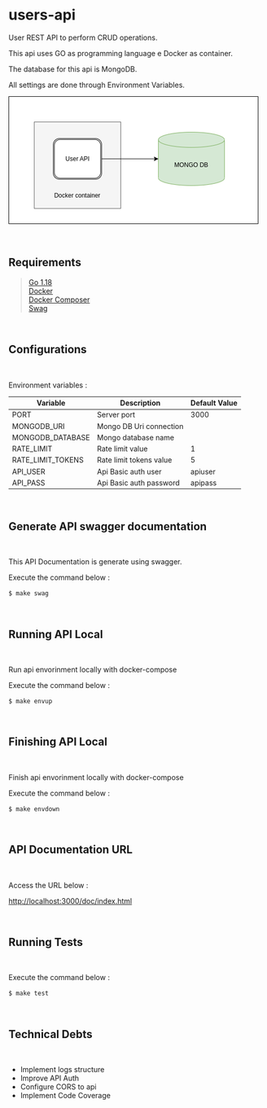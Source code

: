 # users-api

User REST API to perform CRUD operations.

This api uses GO as programming language e Docker as container.

The database for this api is MongoDB.

All settings are done through Environment Variables.

![User Api](./local/images/userapi.png)

<br/>

## Requirements

>  [Go 1.18](https://go.dev/doc/install)   
>  [Docker](https://docs.docker.com/engine/install/)   
>  [Docker Composer](https://docs.docker.com/compose/install/)   
>  [Swag](https://github.com/swaggo/swag/cmd/swag)

<br/>

## Configurations
<br/>

Environment variables :

Variable          | Description                          | Default Value |
------------------|--------------------------------------|---------------|
PORT              |  Server port                         |   3000        |
MONGODB_URI       |  Mongo DB Uri connection             |               |
MONGODB_DATABASE  |  Mongo database name                 |               |
RATE_LIMIT        |  Rate limit value                    |   1           |  
RATE_LIMIT_TOKENS |  Rate limit tokens value             |   5           |  
API_USER          |  Api Basic auth user                 |   apiuser     | 
API_PASS          |  Api Basic auth password             |   apipass     | 

<br/>

## Generate API swagger documentation
<br/>

This API Documentation is generate using swagger.

Execute the command below :
```
$ make swag
```

<br/>

## Running API Local
<br/>

Run api envorinment locally with docker-compose

Execute the command below :

```
$ make envup
```
<br/>

## Finishing API Local
<br/>


Finish api envorinment locally with docker-compose

Execute the command below :

```
$ make envdown
```
<br/>

## API Documentation URL
<br/>

Access the URL below :

[http://localhost:3000/doc/index.html](http://localhost:3000/doc/index.html)


<br/>

## Running Tests
<br/>

Execute the command below :

```
$ make test
```

<br/>

## Technical Debts
<br/>

- Implement logs structure
- Improve API Auth
- Configure CORS to api
- Implement Code Coverage


